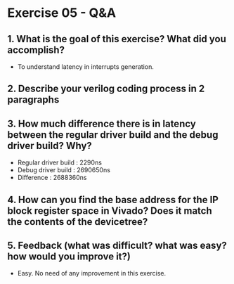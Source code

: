 # Exercise 05 - Q&A

## 1. What is the goal of this exercise? What did you accomplish?
- To understand latency in interrupts generation. 

## 2. Describe your verilog coding process in 2 paragraphs

## 3. How much difference there is in latency between the regular driver build and the debug driver build? Why?
- Regular driver build :  2290ns
- Debug driver build :  2690650ns
- Difference : 2688360ns 

## 4. How can you find the base address for the IP block register space in Vivado? Does it match the contents of the devicetree?

## 5. Feedback (what was difficult? what was easy? how would you improve it?)
- Easy. No need of any improvement in this exercise.
